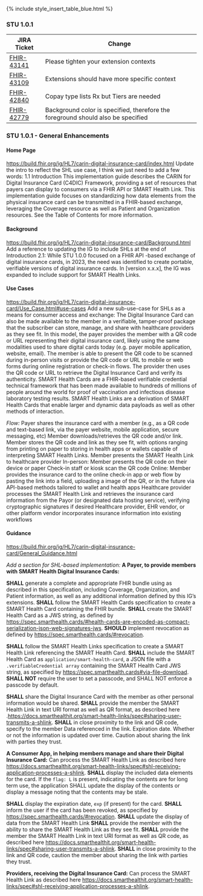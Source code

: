 
{% include style_insert_table_blue.html %}

### STU 1.0.1

| JIRA Ticket                                          | Change                                                                           |
|------------------------------------------------------|----------------------------------------------------------------------------------|
| [FHIR-43141](https://jira.hl7.org/browse/FHIR-43141) | Please tighten your extension contexts                                           | 
| [FHIR-43109](https://jira.hl7.org/browse/FHIR-43109) | Extensions should have more specific context                                     | 
| [FHIR-42840](https://jira.hl7.org/browse/FHIR-42840) | Copay type lists Rx but Tiers are needed                                         | 
| [FHIR-42779](https://jira.hl7.org/browse/FHIR-42779) | Background color is specified, therefore the foreground should also be specified | 

### STU 1.0.1 - General Enhancements

#### Home Page
https://build.fhir.org/ig/HL7/carin-digital-insurance-card/index.html
Update the intro to reflect the SHL use case, I think we just need to add a few words:
1.1 Introduction
This implementation guide describes the CARIN for Digital Insurance Card (C4DIC) Framework, providing a set of resources that payers can display to consumers via a FHIR API or SMART Health Link. This implementation guide focuses on standardizing how data elements from the physical insurance card can be transmitted in a FHIR-based exchange, leveraging the Coverage resource as well as Patient and Organization resources. See the Table of Contents for more information.

#### Background
https://build.fhir.org/ig/HL7/carin-digital-insurance-card/Background.html
Add a reference to updating the IG to include SHLs at the end of Introduction 2.1:
While STU 1.0.0 focused on a FHIR API -based exchange of digital insurance cards, in 2023, the need was identified to create portable, verifiable versions of digital insurance cards. In [version x.x.x], the IG was expanded to include support for SMART Health Links.

#### Use Cases
https://build.fhir.org/ig/HL7/carin-digital-insurance-card/Use_Case.html#use-cases
Add a new sub-use-case for SHLs as a means for consumer access and exchange:
The Digital Insurance Card can also be made available to the member in a verifiable, tamper-proof package that the subscriber can store, manage, and share with healthcare providers as they see fit. In this model, the payer provides the member with a QR code or URL representing their digital insurance card, likely using the same modalities used to share digital cards today (e.g. payer mobile application, website, email). The member is able to present the QR code to be scanned during in-person visits or provide the QR code or URL to mobile or web forms during online registration or check-in flows. The provider then uses the QR code or URL to retrieve the Digital Insurance Card and verify its authenticity.
SMART Health Cards are a FHIR-based verifiable credential technical framework that has been made available to hundreds of millions of people around the world for proof of vaccination and infectious disease laboratory testing results.
SMART Health Links are a derivation of SMART Health Cards that enable larger and dynamic data payloads as well as other methods of interaction.


_Flow:_
Payer shares the insurance card with a member (e.g., as a QR code and text-based link, via the payer website, mobile application, secure messaging, etc)
Member downloads/retrieves the QR code and/or link.
Member stores the QR code and link as they see fit, with options ranging from printing on paper to storing in health apps or wallets capable of interpreting SMART Health Links.
Member presents the SMART Health Link to healthcare provider
In-person:
Member presents the QR code on their device or paper
Check-in staff or kiosk scan the QR code
Online:
Member provides the insurance card to the online check-in app or web flow by pasting the link into a field, uploading a image of the QR, or in the future via API-based methods tailored to wallet and health apps
Healthcare provider processes the SMART Health Link and retrieves the insurance card information from the Payor (or designated data hosting service), verifying cryptographic signatures if desired
Healthcare provider, EHR vendor, or other platform vendor incorporates insurance information into existing workflows

#### Guidance

https://build.fhir.org/ig/HL7/carin-digital-insurance-card/General_Guidance.html

_Add a section for SHL-based implementation:_
**A Payer, to provide members with SMART Health Digital Insurance Cards:**

**SHALL** generate a complete and appropriate FHIR bundle using as described in this specification, including Coverage, Organization, and Patient information, as well as any additional information defined by this IG’s extensions.
**SHALL** follow the SMART Health Cards specification to create a SMART Health Card containing the FHIR bundle.
**SHALL** create the SMART Health Card as a JWS string, as defined by https://spec.smarthealth.cards/#health-cards-are-encoded-as-compact-serialization-json-web-signatures-jws.
**SHOULD** implement revocation as defined by https://spec.smarthealth.cards/#revocation.

**SHALL** follow the SMART Health Links specification to create a SMART Health Link referencing the SMART Health Card.
**SHALL** include the SMART Health Card as `application/smart-health-card`, a JSON file with a `.verifiableCredential array` containing the SMART Health Card JWS string, as specified by https://spec.smarthealth.cards#via-file-download.
**SHALL NOT** require the user to set a passcode, and SHALL NOT enforce a passcode by default.

**SHALL** share the Digital Insurance Card with the member as other personal information would be shared.
**SHALL** provide the member the SMART Health Link in text URI format as well as   QR format, as described here .https://docs.smarthealthit.org/smart-health-links/spec#sharing-user-transmits-a-shlink.
**SHALL** in close proximity to the link and QR code, specify to the member
Data referenced in the link.
Expiration date.
Whether or not the information is updated over time.
Caution about sharing the link with parties they trust.



**A Consumer App, in helping members manage and share their Digital Insurance Card:**
Can process the SMART Health Link as described here https://docs.smarthealthit.org/smart-health-links/spec#shl-receiving-application-processes-a-shlink.
**SHALL** display the included data elements for the card.
If the `flag: L` is present, indicating the contents are for long term use, the application SHALL update the display of the contents or display a message noting that the contents may be stale.

**SHALL** display the expiration date, `exp` (if present)  for the card.
**SHALL** inform the user if the card has been revoked, as specified by https://spec.smarthealth.cards/#revocation.
**SHALL** update the display of data from the SMART Health Link
**SHALL** provide the member with the ability to share the SMART Health Link as they see fit.
**SHALL** provide the member the SMART Health Link in text URI format as well as QR code, as described here https://docs.smarthealthit.org/smart-health-links/spec#sharing-user-transmits-a-shlink.
**SHALL** in close proximity to the link and QR code, caution the member about sharing the link with parties they trust.


**Providers, receiving the Digital Insurance Card:**
Can process the SMART Health Link as described here https://docs.smarthealthit.org/smart-health-links/spec#shl-receiving-application-processes-a-shlink.
